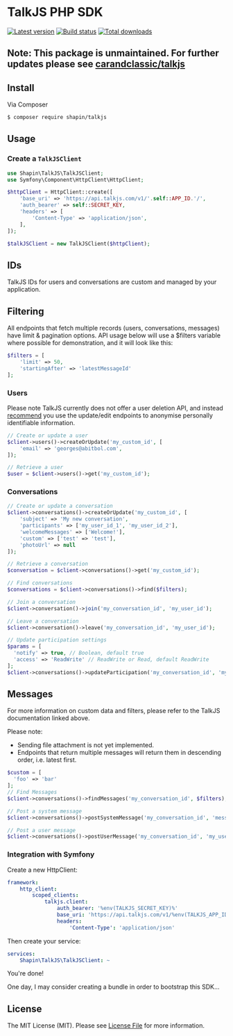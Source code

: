 # TalkJS PHP SDK

[![Latest version](https://img.shields.io/github/release/shapintv/talkjs.svg?style=flat-square)](https://github.com/shapintv/talkjs/releases)
[![Build status](https://img.shields.io/travis/shapintv/talkjs.svg?style=flat-square)](https://travis-ci.com/shapintv/talkjs)
[![Total downloads](https://img.shields.io/packagist/dt/shapin/talkjs.svg?style=flat-square)](https://packagist.org/packages/shapin/talkjs)

## Note: This package is unmaintained. For further updates please see [carandclassic/talkjs](https://github.com/carandclassic/talkjs) 

## Install

Via Composer

``` bash
$ composer require shapin/talkjs
```

## Usage

### Create a `TalkJSClient`

```php
use Shapin\TalkJS\TalkJSClient;
use Symfony\Component\HttpClient\HttpClient;

$httpClient = HttpClient::create([
    'base_uri' => 'https://api.talkjs.com/v1/'.self::APP_ID.'/',
    'auth_bearer' => self::SECRET_KEY,
    'headers' => [
        'Content-Type' => 'application/json',
    ],
]);

$talkJSClient = new TalkJSClient($httpClient);
```

## IDs

TalkJS IDs for users and conversations are custom and managed by your application.

## Filtering

All endpoints that fetch multiple records (users, conversations, messages) have limit & pagination options. API usage below will use a $filters variable where possible for demonstration, and it will look like this:

```php
$filters = [
    'limit' => 50,
    'startingAfter' => 'latestMessageId'
];
```

### Users

Please note TalkJS currently does not offer a user deletion API, and instead [recommend](https://talkjs.com/dashboard/tLjeWrEK/docs/Reference/REST_API/Users.html#page_Deleting-users) you use the update/edit endpoints to anonymise personally identifiable information.

```php
// Create or update a user
$client->users()->createOrUpdate('my_custom_id', [
    'email' => 'georges@abitbol.com',
]);

// Retrieve a user
$user = $client->users()->get('my_custom_id');
```

### Conversations

```php
// Create or update a conversation
$client->conversations()->createOrUpdate('my_custom_id', [
    'subject' => 'My new conversation',
    'participants' => ['my_user_id_1', 'my_user_id_2'],
    'welcomeMessages' => ['Welcome!'],
    'custom' => ['test' => 'test'],
    'photoUrl' => null
]);

// Retrieve a conversation
$conversation = $client->conversations()->get('my_custom_id');

// Find conversations
$conversations = $client->conversations()->find($filters);

// Join a conversation
$client->conversation()->join('my_conversation_id', 'my_user_id');

// Leave a conversation
$client->conversation()->leave('my_conversation_id', 'my_user_id');

// Update participation settings
$params = [
  'notify' => true, // Boolean, default true
  'access' => 'ReadWrite' // ReadWrite or Read, default ReadWrite 
];
$client->conversations()->updateParticipation('my_conversation_id', 'my_user_id', $params);
```

## Messages

For more information on custom data and filters, please refer to the TalkJS documentation linked above.

Please note:

- Sending file attachment is not yet implemented.
- Endpoints that return multiple messages will return them in descending order, i.e. latest first.


```php
$custom = [
  'foo' => 'bar'
];
// Find Messages
$client->conversations()->findMessages('my_conversation_id', $filters);

// Post a system message
$client->conversations()->postSystemMessage('my_conversation_id', 'message_text', $custom);

// Post a user message
$client->conversations()->postUserMessage('my_conversation_id', 'my_user_id', 'message_text', $custom);
```

### Integration with Symfony

Create a new HttpClient:

```yml
framework:
    http_client:
        scoped_clients:
            talkjs.client:
                auth_bearer: '%env(TALKJS_SECRET_KEY)%'
                base_uri: 'https://api.talkjs.com/v1/%env(TALKJS_APP_ID)%/'
                headers:
                    'Content-Type': 'application/json'
```

Then create your service:

```yml
services:
    Shapin\TalkJS\TalkJSClient: ~
```

You're done!

One day, I may consider creating a bundle in order to bootstrap this SDK...

## License

The MIT License (MIT). Please see [License File](LICENSE) for more information.
